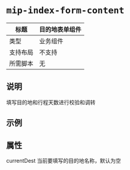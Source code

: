 # `mip-index-form-content`

标题|目的地表单组件
----|----
类型|业务组件
支持布局|不支持
所需脚本|无

## 说明

填写目的地和行程天数进行校验和调转

## 示例

<mip-index-form-content currentDest=""></mip-index-form-content>

## 属性

currentDest 当前要填写的目的地名称，默认为空
